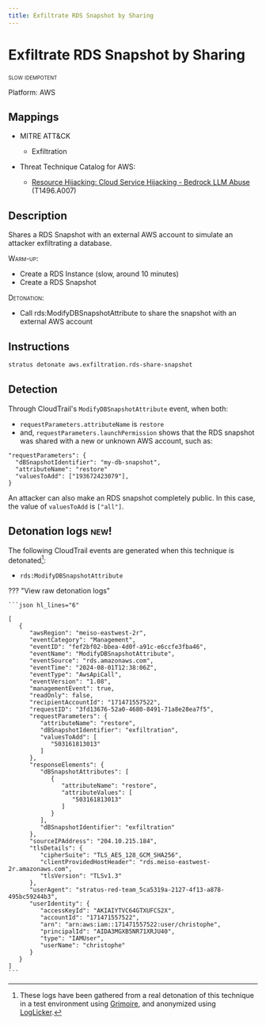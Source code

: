```yaml
---
title: Exfiltrate RDS Snapshot by Sharing
---
```


# Exfiltrate RDS Snapshot by Sharing

 <span class="smallcaps w3-badge w3-orange w3-round w3-text-sand" title="This attack technique might be slow to warm up or detonate">slow</span> 
 <span class="smallcaps w3-badge w3-blue w3-round w3-text-white" title="This attack technique can be detonated multiple times">idempotent</span> 

Platform: AWS

## Mappings

- MITRE ATT&CK
    - Exfiltration


- Threat Technique Catalog for AWS:
  
    - [Resource Hijacking: Cloud Service Hijacking - Bedrock LLM Abuse](https://aws-samples.github.io/threat-technique-catalog-for-aws/Techniques/T1496.A007.html) (T1496.A007)
  


## Description


Shares a RDS Snapshot with an external AWS account to simulate an attacker exfiltrating a database.

<span style="font-variant: small-caps;">Warm-up</span>:

- Create a RDS Instance (slow, around 10 minutes)
- Create a RDS Snapshot

<span style="font-variant: small-caps;">Detonation</span>:

- Call rds:ModifyDBSnapshotAttribute to share the snapshot with an external AWS account


## Instructions

```bash title="Detonate with Stratus Red Team"
stratus detonate aws.exfiltration.rds-share-snapshot
```
## Detection


Through CloudTrail's <code>ModifyDBSnapshotAttribute</code> event, when both:

- <code>requestParameters.attributeName</code> is <code>restore</code>
- and, <code>requestParameters.launchPermission</code> shows that the RDS snapshot was shared with a new or unknown AWS account, such as:

<pre><code>"requestParameters": {
  "dBSnapshotIdentifier": "my-db-snapshot",
  "attributeName": "restore"
  "valuesToAdd": ["193672423079"],
}</code></pre>

An attacker can also make an RDS snapshot completely public. In this case, the value of <code>valuesToAdd</code> is <code>["all"]</code>. 



## Detonation logs <span class="smallcaps w3-badge w3-light-green w3-round w3-text-sand">new!</span>

The following CloudTrail events are generated when this technique is detonated[^1]:


- `rds:ModifyDBSnapshotAttribute`


??? "View raw detonation logs"

    ```json hl_lines="6"

    [
	   {
	      "awsRegion": "meiso-eastwest-2r",
	      "eventCategory": "Management",
	      "eventID": "fef2bf02-bbea-4d0f-a91c-e6ccfe3fba46",
	      "eventName": "ModifyDBSnapshotAttribute",
	      "eventSource": "rds.amazonaws.com",
	      "eventTime": "2024-08-01T12:38:06Z",
	      "eventType": "AwsApiCall",
	      "eventVersion": "1.08",
	      "managementEvent": true,
	      "readOnly": false,
	      "recipientAccountId": "171471557522",
	      "requestID": "3fd13676-52a0-4680-8491-71a8e28ea7f5",
	      "requestParameters": {
	         "attributeName": "restore",
	         "dBSnapshotIdentifier": "exfiltration",
	         "valuesToAdd": [
	            "503161813013"
	         ]
	      },
	      "responseElements": {
	         "dBSnapshotAttributes": [
	            {
	               "attributeName": "restore",
	               "attributeValues": [
	                  "503161813013"
	               ]
	            }
	         ],
	         "dBSnapshotIdentifier": "exfiltration"
	      },
	      "sourceIPAddress": "204.10.215.184",
	      "tlsDetails": {
	         "cipherSuite": "TLS_AES_128_GCM_SHA256",
	         "clientProvidedHostHeader": "rds.meiso-eastwest-2r.amazonaws.com",
	         "tlsVersion": "TLSv1.3"
	      },
	      "userAgent": "stratus-red-team_5ca5319a-2127-4f13-a878-495bc59244b3",
	      "userIdentity": {
	         "accessKeyId": "AKIAIYTVC64GTXUFCS2X",
	         "accountId": "171471557522",
	         "arn": "arn:aws:iam::171471557522:user/christophe",
	         "principalId": "AIDA3MGXB5NR71XRJU40",
	         "type": "IAMUser",
	         "userName": "christophe"
	      }
	   }
	]
    ```

[^1]: These logs have been gathered from a real detonation of this technique in a test environment using [Grimoire](https://github.com/DataDog/grimoire), and anonymized using [LogLicker](https://github.com/Permiso-io-tools/LogLicker).
